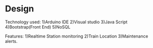 # Design

Technology used:
     1)Arduino IDE
     2)Visual studio
     3)Java Script
     4)Bootstrap(Front End)
     5)NoSQL
     
Features:
     1)Realtime Station monitoring
     2)Train Location
     3)Maintenance alerts.
